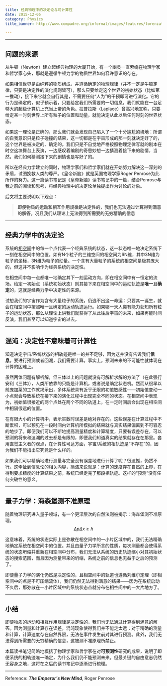 ```yaml
---
title: 经典物理中的决定论与可计算性
date: 2015-12-05
category: Physics
title_banner: http://www.compadre.org/informal/images/features/lorenzattractorsmallnew-8-2.jpg

---
```


<!-- toc -->

---
## 问题的来源
从牛顿（Newton）建立起经典物理的大厦开始，有一个幽灵一直萦绕在物理学家和哲学家心头，那就是遵循牛顿力学的物质世界如何容许意识的存在。

如果相信世界是由纯粹的物质组成，并遵循确定的物理规律（并不一定是牛顿定律，只要是决定性的演化规则皆可），那么只要给定这个世界的初始状态（比如第一推动），接下来它就会自行其是，不需要任何“人为”的干预即可进行演化。它的行为是确定的，似乎预示着，只要给定我们所需要的一切信息，我们就能在一台足够大的超级计算机上充当上帝的角色。拉普拉斯（Laplace）曾高兴地宣称，只要给定某一时刻世界上所有粒子的位置和动量，就能决定从此以后任何时刻的世界状态。

如果这一理论是正确的，那么我们就会发现自己陷入了一个十分尴尬的境地：所谓的自我意识只是粒子碰撞的结果，这一切都是在宇宙形成的那一刻就决定好了的，这个世界是被决定的、确定的。我们只是不自觉地严格按照物理定律写就的剧本在时空这块舞台上表演，一边感叹着编剧的奇思妙想一边猜测着接下来的剧情，当然，我们如何猜测接下来的剧情也是写好了的。

所以在经典力学建立的同时，物理学家们和哲学家们就在开始努力解决这一深刻的矛盾，试图挽救人类的尊严。《皇帝新脑》就是英国物理学家Roger Penrose为此所作的努力。这一篇读书笔记是《皇帝新脑》读书笔记中的一篇，结合Penrose与我之前的阅读和思考，将经典物理中的决定论单独提出作为讨论的对象。

后文将主要说明以下观点：
>**即便物质的运动和相互作用规律是决定性的，我们也无法通过计算得到满意的解答。况且我们从理论上无法得到所需要的无穷精确的信息**

---
## 经典力学中的决定论
系统的[相空间](https://zh.wikipedia.org/wiki/%E7%9B%B8%E7%A9%BA%E9%96%93)中的每一个点代表一个经典系统的状态，这一状态唯一地决定系统下一刻在相空间中的位置。如有N个粒子的三维空间的相空间为6N维，其中3N维为粒子的坐标，3N维为粒子的动量。一个含有大量粒子的系统的相空间是极其庞大的，但这并不影响作为经典系统的决定性。

在相空间中每一点都唯一地确定其下一刻运动方向，即在相空间中有一恒定的流场。给定一初始点（系统初始状态）则其接下来在相空间中的运动轨迹是**唯一**且**确定**的，这就是经典力学中决定性的来源。

试想我们的宇宙作为含有大量粒子的系统，仍逃不出这一命运：只要其一诞生，就会在相空间中按照唯一且确定的运动轨迹运行。如果哪一天人类有能力获知所有粒子的运动状态，那么从理论上讲我们就获得了从此往后宇宙的未来，如果再能时间反演，我们甚至可以知道宇宙的过去。

---
## 混沌：决定性不意味着可计算性
知道决定宇宙/系统状态的相轨迹是唯一的并不足够，因为这并没有告诉我们**信息**。要进行预测或者回溯，我们需要计算。事实上，预测未来的不可能性就体现在计算的困难上。

虽然两体问题有解析解，但三体以上的问题就没有可解析求解的方法了（在此强行安利《三体》），人类所依靠的只能是计算机，或者说是确定状态机。然而从很早以前庞加莱的工作就揭示出，多体系统具有近乎无限的初值敏感性——初始值变动一小点就会导致系统在接下来的演化过程中出现完全不同的状态。在相空间中表现为，初始值很接近的两个点处在两个不同的轨道上，在一定时间后会出现在相空间中相隔很远的位置。

在有限大小的计算机中，表示实数时误差是绝对存在的。这些误差在计算过程中不断累积，可以预见在一段时间内计算机所模拟的结果就与真实结果偏离到不可容忍的地步了。即便我们可以不断地提高测量精度和计算精度，只要有误差存在，可以预测的将来和追溯的过去都是有限的，即便我们知道真实的结果就存在在那里。套用直觉主义者的观点，在计算性可达方面，宇宙/系统的相轨迹是“不存在”的，因为我们不能指出它究竟是什么样的。

如果我们可以精确地进行测量与完全没有误差地进行计算了呢？很遗憾，仍然不行。这牵扯到信息论的相关内容，简洁来说就是：计算的速度存在自然的上界，在得到要求精度的计算结果之前，系统已经走完了那段相轨迹。这样的“预测”没有任何突破性的意义。

---
## 量子力学：海森堡测不准原理
随着物理研究进入量子领域，有一个更深层次的自然法则被揭示：海森堡测不准原理。
$$ \Delta p \Delta x \ge \hbar $$

这意味着，系统的状态实际上是弥散在相空间中的一小片区域中的，我们无法精确地确定系统在相空间中的位置。并且由量子力学所言的性质，每次测量都会使得系统的状态坍缩并重新在相空间中分布，我们无法从系统的历史轨迹缩小对其初始状态的搜索范围，而且因为测量带来的坍缩，系统之前的信息也无益于之后的预测了。

即便量子力学的演化仍然是决定性的，且相空间中的轨道也遵循刘维尔定理（即相空间中的点是不可压缩流体），我们仍然无法得到满意的结果——因为在系统启动不久后，那弥散在一小片区域中的系统状态点就分布在相空间中的一大片地方了。

---
## 小结
即便物质的运动和相互作用规律是决定性的，我们也无法通过计算得到满意的解答。因为测量和计算存在误差，混沌现象使得我们并不能走太远；对于精确的测量和计算，计算速度存在自然界限，无法在事件发生前对其进行预测。此外，我们无法得到所需要的无穷精确的信息，这被测不准原理所禁止。

本篇读书笔记简略地概括了物理学家和哲学家在对**可预测性**研究的成果，说明了即便系统的相轨迹唯一确定，为什么我们仍不能预测未来。但最关键的自由意志仍然无容身之地，这将在之后的读书笔记中逐渐进行梳理。

---
Reference: ***The Emperor's New Mind***, Roger Penrose
<!--stackedit_data:
eyJoaXN0b3J5IjpbMTI5MDI0MjczNywxMTU4ODg3NDEsLTE3Nj
gwNjg5NTksOTIxNzY4ODY4LC0xNTE2MjI2NzcyLDE4MzE1MjIx
MzgsMzE3MzAyMjc1XX0=
-->